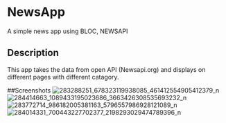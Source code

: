# NewsApp

A simple news app using BLOC, NEWSAPI

## Description
This app takes the data from open API (Newsapi.org) and displays on different pages with different catagory.

##Screenshots
![283288251_678323119938085_461412554905412379_n](https://user-images.githubusercontent.com/73784203/171002546-627a9677-9c58-4906-90af-9269c830888a.jpg)
![284414663_1089433195023686_3663426308535693232_n](https://user-images.githubusercontent.com/73784203/171002744-a260a303-b000-4536-adc5-03a1f10cad23.jpg)
![283772714_986182005381163_5796557986928121089_n](https://user-images.githubusercontent.com/73784203/171002735-1a354a3d-3fca-40b6-bf88-4846f69cd12b.jpg)
![284014331_700443227702377_2198293029474789396_n](https://user-images.githubusercontent.com/73784203/171002720-5f6f9cea-3c38-45ef-acc7-e2bc4a7b9859.jpg)
